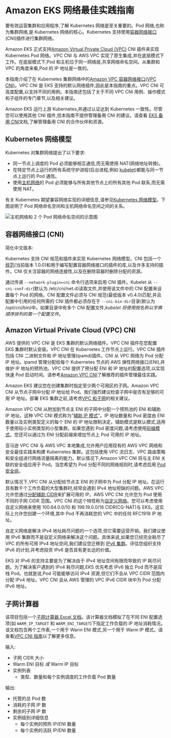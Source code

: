 
# Amazon EKS 网络最佳实践指南

要有效运营集群和应用程序,了解 Kubernetes 网络是至关重要的。Pod 网络,也称为集群网络,是 Kubernetes 网络的核心。Kubernetes 支持使用[容器网络接口](https://github.com/containernetworking/cni)(CNI)插件进行集群网络。

Amazon EKS 正式支持[Amazon Virtual Private Cloud (VPC)](https://docs.aws.amazon.com/vpc/latest/userguide/what-is-amazon-vpc.html) CNI 插件来实现 Kubernetes Pod 网络。VPC CNI 与 AWS VPC 实现了原生集成,并在底层模式下工作。在底层模式下,Pod 和主机位于同一网络层,共享网络命名空间。从集群和 VPC 的角度来看,Pod 的 IP 地址是一致的。

本指南介绍了在 Kubernetes 集群网络中的[Amazon VPC 容器网络接口](https://github.com/aws/amazon-vpc-cni-k8s)[(VPC CNI)](https://github.com/aws/amazon-vpc-cni-k8s)。VPC CNI 是 EKS 支持的默认网络插件,因此是本指南的重点。VPC CNI 可高度配置,以支持不同的用例。本指南还包括了关于不同 VPC CNI 用例、操作模式和子组件的专门章节,以及相关建议。

Amazon EKS 运行上游 Kubernetes,并通过认证达到 Kubernetes 一致性。尽管您可以使用其他 CNI 插件,但本指南不提供管理备用 CNI 的建议。请查看 [EKS 备用 CNI](https://docs.aws.amazon.com/eks/latest/userguide/alternate-cni-plugins.html)文档,了解管理备用 CNI 的合作伙伴和资源。

## Kubernetes 网络模型

Kubernetes 对集群网络提出了以下要求:

* 同一节点上调度的 Pod 必须能够相互通信,而无需使用 NAT(网络地址转换)。
* 在特定节点上运行的所有系统守护进程(后台进程,例如 [kubelet](https://kubernetes.io/docs/concepts/overview/components/))都能与同一节点上运行的 Pod 通信。
* 使用[主机网络](https://docs.docker.com/network/host/)的 Pod 必须能够与所有其他节点上的所有其他 Pod 联系,而无需使用 NAT。

有关 Kubernetes 期望兼容网络实现的详细信息,请参见[Kubernetes 网络模型](https://kubernetes.io/docs/concepts/services-networking/#the-kubernetes-network-model)。下图说明了 Pod 网络命名空间和主机网络命名空间之间的关系。

![主机网络和 2 个 Pod 网络命名空间的示意图](image.png)

## 容器网络接口 (CNI)

简化中文版本:

Kubernetes 支持 CNI 规范和插件来实现 Kubernetes 网络模型。CNI 包括一个[规范](https://github.com/containernetworking/cni/blob/main/SPEC.md)(当前版本 1.0.0)和用于编写配置容器网络接口的插件的库,以及许多支持的插件。CNI 仅关注容器的网络连接性,以及在删除容器时删除分配的资源。

通过传递 `--network-plugin=cni` 命令行选项来启用 CNI 插件。Kubelet 从 `--cni-conf-dir`(默认为 /etc/cni/net.d)读取文件,并使用该文件中的 CNI 配置来设置每个 Pod 的网络。CNI 配置文件必须与 CNI 规范(最低版本 v0.4.0)匹配,并且配置中引用的任何所需的 CNI 插件都必须存在于 `--cni-bin-dir`目录(默认为 /opt/cni/bin)中。如果目录中有多个 CNI 配置文件,*kubelet 将使用按名称以字典顺序排列的第一个配置文件*。

## Amazon Virtual Private Cloud (VPC) CNI

AWS 提供的 VPC CNI 是 EKS 集群的默认网络插件。VPC CNI 插件在您配置 EKS 集群时默认安装。VPC CNI 在 Kubernetes 工作节点上运行。VPC CNI 插件包括 CNI 二进制文件和 IP 地址管理(ipamd)插件。CNI 从 VPC 网络为 Pod 分配 IP 地址。ipamd 管理分配给每个 Kubernetes 节点的 AWS 弹性网络接口(ENI),并维护 IP 地址的预热池。VPC CNI 提供了预分配 ENI 和 IP 地址的配置选项,以实现快速 Pod 启动时间。请参考[Amazon VPC CNI](../vpc-cni/index.md)了解推荐的插件管理最佳实践。

Amazon EKS 建议您在创建集群时指定至少两个可用区的子网。Amazon VPC CNI 从节点子网中分配 IP 地址给 Pod。我们强烈建议检查子网中是否有足够的可用 IP 地址。部署 EKS 集群之前,请考虑[VPC 和子网](../subnets/index.md)的相关建议。

Amazon VPC CNI 从附加到节点主 ENI 的子网中分配一个预热池的 ENI 和辅助 IP 地址。这种 VPC CNI 模式称为"[辅助 IP 模式](../vpc-cni/index.md)"。IP 地址数量和 Pod 密度由 ENI 数量以及实例类型定义的每个 ENI 的 IP 地址限制决定。辅助模式是默认模式,适用于使用较小实例类型的小型集群。如果您遇到 Pod 密度问题,请考虑使用[前缀模式](../prefix-mode/index_linux.md)。您还可以通过为 ENI 分配前缀来增加节点上 Pod 可用的 IP 地址。

亚马逊 VPC CNI 与 AWS VPC 本地集成,允许用户应用现有的 AWS VPC 网络和安全最佳实践来构建 Kubernetes 集群。这包括使用 VPC 流日志、VPC 路由策略和安全组进行网络流量隔离的能力。默认情况下,Amazon VPC CNI 将与主 ENI 关联的安全组应用于 Pod。当您希望为 Pod 分配不同的网络规则时,请考虑启用 [Pod 安全组](../sgpp/index.md)。

默认情况下,VPC CNI 从分配给节点主 ENI 的子网中为 Pod 分配 IP 地址。在运行具有数千个工作负载的大型集群时,经常会遇到 IPv4 地址短缺的问题。AWS VPC 允许您通过[分配辅助 CIDR](https://docs.aws.amazon.com/vpc/latest/userguide/configure-your-vpc.html#add-cidr-block-restrictions)来扩展可用的 IP。AWS VPC CNI 允许您为 Pod 使用不同的子网 CIDR 范围。VPC CNI 的这个特性称为[自定义网络](../custom-networking/index.md)。您可以考虑使用自定义网络来使用 100.64.0.0/10 和 198.19.0.0/16 CIDR(CG-NAT)与 EKS。这实际上允许您创建一个环境,其中 Pod 不再消耗您的 VPC 中的任何 RFC1918 IP 地址。

自定义网络是解决 IPv4 地址耗尽问题的一个选项,但它需要运营开销。我们建议使用 IPv6 集群而不是自定义网络来解决这个问题。具体来说,如果您已经完全耗尽了 VPC 的所有可用 IPv4 地址空间,我们建议您迁移到 [IPv6 集群](../ipv6/index.md)。评估您组织支持 IPv6 的计划,并考虑投资 IPv6 是否具有更长远的价值。

EKS 对 IPv6 的支持主要是为了解决由于 IPv4 地址空间有限而导致的 IP 耗尽问题。为了解决客户遇到的 IPv4 耗尽问题,EKS 优先考虑 IPv6 独立 Pod 而不是双栈 Pod。也就是说,Pod 可能能够访问 IPv4 资源,但它们不会从 VPC CIDR 范围内分配 IPv4 地址。VPC CNI 会从 AWS 管理的 VPC IPv6 CIDR 块中为 Pod 分配 IPv6 地址。

## 子网计算器

该项目包括一个[子网计算器 Excel 文档](../subnet-calc/subnet-calc.xlsx)。该计算器文档模拟了在不同 ENI 配置选项(如 `WARM_IP_TARGET` 和 `WARM_ENI_TARGET`)下指定工作负载的 IP 地址消耗情况。该文档包含两个工作表,一个用于 Warm ENI 模式,另一个用于 Warm IP 模式。请查看[VPC CNI 指南](../vpc-cni/index.md)以了解更多信息。

输入:
- 子网 CIDR 大小
- Warm ENI 目标 *或* Warm IP 目标
- 实例列表
    - 类型、数量和每个实例调度的工作负载 Pod 数量

输出:
- 托管的总 Pod 数
- 消耗的子网 IP 数
- 剩余的子网 IP 数
- 实例级别详细信息
    - 每个实例的预热 IP/ENI 数量
    - 每个实例的活跃 IP/ENI 数量
